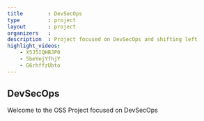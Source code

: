 ```yaml
---
title        : DevSecOps
type         : project
layout       : project
organizers   :
description  : Project focused on DevSecOps and shifting left
highlight_videos:
    - X5J5IQHBJP0
    - 5beYejYfhjY
    - G6rhffzUbto
---
```


## DevSecOps

Welcome to the OSS Project focused on DevSecOps
